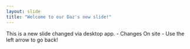 ```yaml
---
layout: slide
title: "Welcome to our Daz's new slide!"
---
```

This is a new slide changed via desktop app. - Changes On site - 
Use the left arrow to go back!
